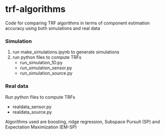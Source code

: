 # trf-algorithms

Code for comparing TRF algorithms in terms of component estimation accuracy using both simulations and real data

### Simulation
1. run make_simulations.ipynb to generate simulations
2. run python files to compute TRFs
   -  run_simulation_1D.py
   -  run_simulation_sensor.py
   -  run_simulation_source.py

### Real data
Run python files to compute TRFs
   - realdata_sensor.py
   - realdata_source.py

Algorithms used are boosting, ridge regression, Subspace Pursuit (SP) and Expectation Maximization (EM-SP)

